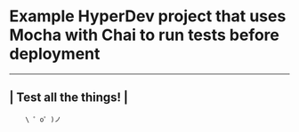 # Example HyperDev project that uses Mocha with Chai to run tests before deployment

-------------------------
|  Test all the things! |
-------------------------
        \ ゜o゜)ノ
